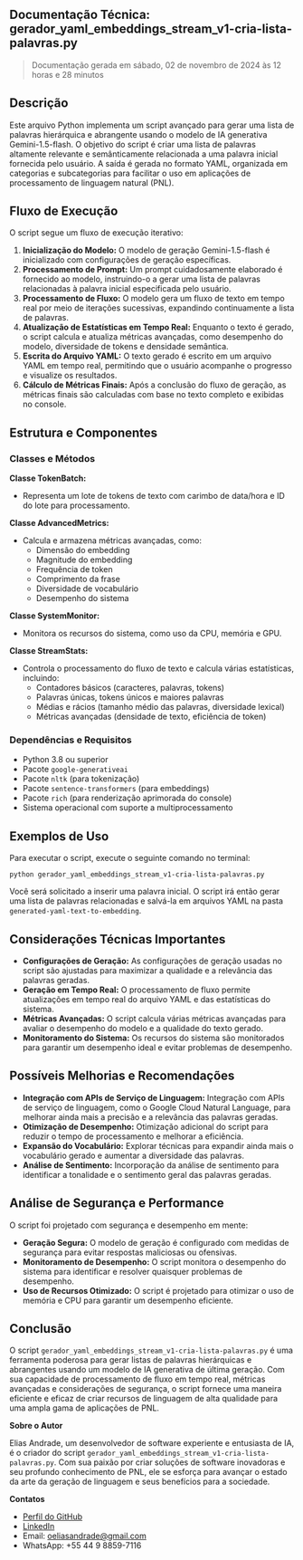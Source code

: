 ## Documentação Técnica: gerador_yaml_embeddings_stream_v1-cria-lista-palavras.py

> Documentação gerada em sábado, 02 de novembro de 2024 às 12 horas e 28 minutos

## Descrição
Este arquivo Python implementa um script avançado para gerar uma lista de palavras hierárquica e abrangente usando o modelo de IA generativa Gemini-1.5-flash. O objetivo do script é criar uma lista de palavras altamente relevante e semânticamente relacionada a uma palavra inicial fornecida pelo usuário. A saída é gerada no formato YAML, organizada em categorias e subcategorias para facilitar o uso em aplicações de processamento de linguagem natural (PNL).

## Fluxo de Execução
O script segue um fluxo de execução iterativo:

1. **Inicialização do Modelo:** O modelo de geração Gemini-1.5-flash é inicializado com configurações de geração específicas.
2. **Processamento de Prompt:** Um prompt cuidadosamente elaborado é fornecido ao modelo, instruindo-o a gerar uma lista de palavras relacionadas à palavra inicial especificada pelo usuário.
3. **Processamento de Fluxo:** O modelo gera um fluxo de texto em tempo real por meio de iterações sucessivas, expandindo continuamente a lista de palavras.
4. **Atualização de Estatísticas em Tempo Real:** Enquanto o texto é gerado, o script calcula e atualiza métricas avançadas, como desempenho do modelo, diversidade de tokens e densidade semântica.
5. **Escrita do Arquivo YAML:** O texto gerado é escrito em um arquivo YAML em tempo real, permitindo que o usuário acompanhe o progresso e visualize os resultados.
6. **Cálculo de Métricas Finais:** Após a conclusão do fluxo de geração, as métricas finais são calculadas com base no texto completo e exibidas no console.

## Estrutura e Componentes
### Classes e Métodos
**Classe TokenBatch:**
- Representa um lote de tokens de texto com carimbo de data/hora e ID do lote para processamento.

**Classe AdvancedMetrics:**
- Calcula e armazena métricas avançadas, como:
  - Dimensão do embedding
  - Magnitude do embedding
  - Frequência de token
  - Comprimento da frase
  - Diversidade de vocabulário
  - Desempenho do sistema

**Classe SystemMonitor:**
- Monitora os recursos do sistema, como uso da CPU, memória e GPU.

**Classe StreamStats:**
- Controla o processamento do fluxo de texto e calcula várias estatísticas, incluindo:
  - Contadores básicos (caracteres, palavras, tokens)
  - Palavras únicas, tokens únicos e maiores palavras
  - Médias e rácios (tamanho médio das palavras, diversidade lexical)
  - Métricas avançadas (densidade de texto, eficiência de token)

### Dependências e Requisitos
- Python 3.8 ou superior
- Pacote `google-generativeai`
- Pacote `nltk` (para tokenização)
- Pacote `sentence-transformers` (para embeddings)
- Pacote `rich` (para renderização aprimorada do console)
- Sistema operacional com suporte a multiprocessamento

## Exemplos de Uso
Para executar o script, execute o seguinte comando no terminal:

```
python gerador_yaml_embeddings_stream_v1-cria-lista-palavras.py
```

Você será solicitado a inserir uma palavra inicial. O script irá então gerar uma lista de palavras relacionadas e salvá-la em arquivos YAML na pasta `generated-yaml-text-to-embedding`.

## Considerações Técnicas Importantes

- **Configurações de Geração:** As configurações de geração usadas no script são ajustadas para maximizar a qualidade e a relevância das palavras geradas.
- **Geração em Tempo Real:** O processamento de fluxo permite atualizações em tempo real do arquivo YAML e das estatísticas do sistema.
- **Métricas Avançadas:** O script calcula várias métricas avançadas para avaliar o desempenho do modelo e a qualidade do texto gerado.
- **Monitoramento do Sistema:** Os recursos do sistema são monitorados para garantir um desempenho ideal e evitar problemas de desempenho.

## Possíveis Melhorias e Recomendações
- **Integração com APIs de Serviço de Linguagem:** Integração com APIs de serviço de linguagem, como o Google Cloud Natural Language, para melhorar ainda mais a precisão e a relevância das palavras geradas.
- **Otimização de Desempenho:** Otimização adicional do script para reduzir o tempo de processamento e melhorar a eficiência.
- **Expansão do Vocabulário:** Explorar técnicas para expandir ainda mais o vocabulário gerado e aumentar a diversidade das palavras.
- **Análise de Sentimento:** Incorporação da análise de sentimento para identificar a tonalidade e o sentimento geral das palavras geradas.

## Análise de Segurança e Performance

O script foi projetado com segurança e desempenho em mente:

- **Geração Segura:** O modelo de geração é configurado com medidas de segurança para evitar respostas maliciosas ou ofensivas.
- **Monitoramento de Desempenho:** O script monitora o desempenho do sistema para identificar e resolver quaisquer problemas de desempenho.
- **Uso de Recursos Otimizado:** O script é projetado para otimizar o uso de memória e CPU para garantir um desempenho eficiente.

## Conclusão
O script `gerador_yaml_embeddings_stream_v1-cria-lista-palavras.py` é uma ferramenta poderosa para gerar listas de palavras hierárquicas e abrangentes usando um modelo de IA generativa de última geração. Com sua capacidade de processamento de fluxo em tempo real, métricas avançadas e considerações de segurança, o script fornece uma maneira eficiente e eficaz de criar recursos de linguagem de alta qualidade para uma ampla gama de aplicações de PNL.

**Sobre o Autor**

Elias Andrade, um desenvolvedor de software experiente e entusiasta de IA, é o criador do script `gerador_yaml_embeddings_stream_v1-cria-lista-palavras.py`. Com sua paixão por criar soluções de software inovadoras e seu profundo conhecimento de PNL, ele se esforça para avançar o estado da arte da geração de linguagem e seus benefícios para a sociedade.

**Contatos**

- [Perfil do GitHub](https://github.com/chaos4455)
- [LinkedIn](https://www.linkedin.com/in/itilmgf/)
- Email: oeliasandrade@gmail.com
- WhatsApp: +55 44 9 8859-7116